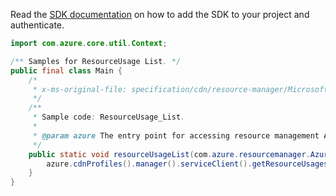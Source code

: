 Read the [SDK documentation](https://github.com/Azure/azure-sdk-for-java/blob/azure-resourcemanager_2.12.0/sdk/resourcemanager/azure-resourcemanager/README.md) on how to add the SDK to your project and authenticate.

```java
import com.azure.core.util.Context;

/** Samples for ResourceUsage List. */
public final class Main {
    /*
     * x-ms-original-file: specification/cdn/resource-manager/Microsoft.Cdn/stable/2021-06-01/examples/ResourceUsage_List.json
     */
    /**
     * Sample code: ResourceUsage_List.
     *
     * @param azure The entry point for accessing resource management APIs in Azure.
     */
    public static void resourceUsageList(com.azure.resourcemanager.AzureResourceManager azure) {
        azure.cdnProfiles().manager().serviceClient().getResourceUsages().list(Context.NONE);
    }
}
```
